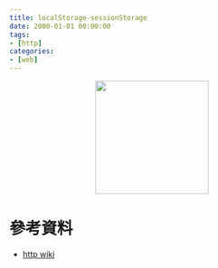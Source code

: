 ```yaml
---
title: localStorage-sessionStorage
date: 2000-01-01 00:00:00
tags:
- [http]
categories: 
- [web]
---
```


<div style="display:flex;justify-content:center;">
  <img style="object-fit:cover;" src='/images/' width='200px' height='200px' />
</div>



# 參考資料

- [http wiki](https://zh.wikipedia.org/wiki/%E8%B6%85%E6%96%87%E6%9C%AC%E4%BC%A0%E8%BE%93%E5%8D%8F%E8%AE%AE)